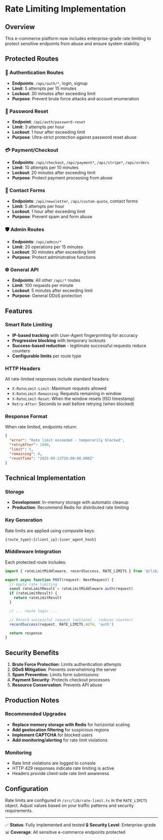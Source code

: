 # Rate Limiting Implementation

## Overview

This e-commerce platform now includes enterprise-grade rate limiting to protect sensitive endpoints from abuse and ensure system stability.

## Protected Routes

### 🔐 Authentication Routes
- **Endpoints**: `/api/auth/*`, login, signup
- **Limit**: 5 attempts per 15 minutes
- **Lockout**: 30 minutes after exceeding limit
- **Purpose**: Prevent brute force attacks and account enumeration

### 🔑 Password Reset
- **Endpoint**: `/api/auth/password-reset`
- **Limit**: 3 attempts per hour
- **Lockout**: 1 hour after exceeding limit
- **Purpose**: Ultra-strict protection against password reset abuse

### 💳 Payment/Checkout
- **Endpoints**: `/api/checkout`, `/api/payment*`, `/api/stripe*`, `/api/orders`
- **Limit**: 10 attempts per 10 minutes
- **Lockout**: 20 minutes after exceeding limit
- **Purpose**: Protect payment processing from abuse

### 📧 Contact Forms
- **Endpoints**: `/api/newsletter`, `/api/custom-quote`, contact forms
- **Limit**: 5 attempts per hour
- **Lockout**: 1 hour after exceeding limit
- **Purpose**: Prevent spam and form abuse

### 🛡️ Admin Routes
- **Endpoints**: `/api/admin/*`
- **Limit**: 20 operations per 15 minutes
- **Lockout**: 30 minutes after exceeding limit
- **Purpose**: Protect administrative functions

### 🌐 General API
- **Endpoints**: All other `/api/*` routes
- **Limit**: 100 requests per minute
- **Lockout**: 5 minutes after exceeding limit
- **Purpose**: General DDoS protection

## Features

### Smart Rate Limiting
- **IP-based tracking** with User-Agent fingerprinting for accuracy
- **Progressive blocking** with temporary lockouts
- **Success-based reduction** - legitimate successful requests reduce counters
- **Configurable limits** per route type

### HTTP Headers
All rate-limited responses include standard headers:
- `X-RateLimit-Limit`: Maximum requests allowed
- `X-RateLimit-Remaining`: Requests remaining in window
- `X-RateLimit-Reset`: When the window resets (ISO timestamp)
- `Retry-After`: Seconds to wait before retrying (when blocked)

### Response Format
When rate limited, endpoints return:
```json
{
  "error": "Rate limit exceeded - temporarily blocked",
  "retryAfter": 1800,
  "limit": 5,
  "remaining": 0,
  "resetTime": "2025-09-13T20:00:00.000Z"
}
```

## Technical Implementation

### Storage
- **Development**: In-memory storage with automatic cleanup
- **Production**: Recommend Redis for distributed rate limiting

### Key Generation
Rate limits are applied using composite keys:
```
{route_type}:{client_ip}:{user_agent_hash}
```

### Middleware Integration
Each protected route includes:
```typescript
import { rateLimitMiddleware, recordSuccess, RATE_LIMITS } from '@/lib/rate-limit'

export async function POST(request: NextRequest) {
  // Apply rate limiting
  const rateLimitResult = rateLimitMiddleware.auth(request)
  if (rateLimitResult) {
    return rateLimitResult
  }

  // ... route logic ...

  // Record successful request (optional - reduces counter)
  recordSuccess(request, RATE_LIMITS.AUTH, 'auth')

  return response
}
```

## Security Benefits

1. **Brute Force Protection**: Limits authentication attempts
2. **DDoS Mitigation**: Prevents overwhelming the server
3. **Spam Prevention**: Limits form submissions
4. **Payment Security**: Protects checkout processes
5. **Resource Conservation**: Prevents API abuse

## Production Notes

### Recommended Upgrades
- **Replace memory storage with Redis** for horizontal scaling
- **Add geolocation filtering** for suspicious regions
- **Implement CAPTCHA** for blocked users
- **Add monitoring/alerting** for rate limit violations

### Monitoring
- Rate limit violations are logged to console
- HTTP 429 responses indicate rate limiting is active
- Headers provide client-side rate limit awareness

## Configuration

Rate limits are configured in `/src/lib/rate-limit.ts` in the `RATE_LIMITS` object. Adjust values based on your traffic patterns and security requirements.

---

✅ **Status**: Fully implemented and tested
🔒 **Security Level**: Enterprise-grade
📊 **Coverage**: All sensitive e-commerce endpoints protected